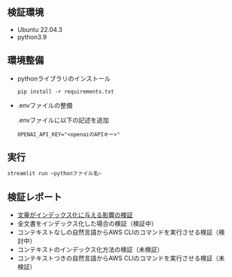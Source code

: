 ## 検証環境
* Ubuntu 22.04.3
* python3.9

## 環境整備
* pythonライブラリのインストール

  `pip install -r requirements.txt`

* .envファイルの整備

  .envファイルに以下の記述を追加
  ```
  OPENAI_API_KEY="<openaiのAPIキー>"
  ```

## 実行
```bash
streamlit run <pythonファイル名>
```

## 検証レポート
* [文量がインデックス化に与える影響の検証](./report_doc_num.md)
* 全文書をインデックス化した場合の検証（検証中）
* コンテキストなしの自然言語からAWS CLIのコマンドを実行させる検証（検討中）
* コンテキストのインデックス化方法の検証（未検証）
* コンテキストつきの自然言語からAWS CLIのコマンドを実行させる検証（未検証）
